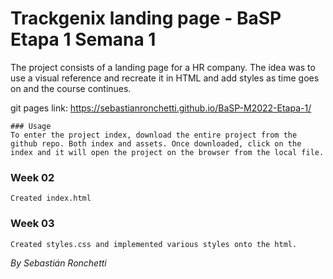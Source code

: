 # Trackgenix landing page - BaSP Etapa 1 Semana 1
The project consists of a landing page for a HR company.
The idea was to use a visual reference and recreate it in HTML and add styles as time goes on and the course continues.

git pages link: https://sebastianronchetti.github.io/BaSP-M2022-Etapa-1/
```
### Usage
To enter the project index, download the entire project from the github repo. Both index and assets. Once downloaded, click on the index and it will open the project on the browser from the local file.
```

### Week 02
```
Created index.html
```

### Week 03
```
Created styles.css and implemented various styles onto the html.
```
_By Sebastián Ronchetti_